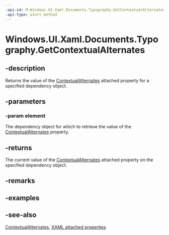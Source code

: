```yaml
---
-api-id: M:Windows.UI.Xaml.Documents.Typography.GetContextualAlternates(Windows.UI.Xaml.DependencyObject)
-api-type: winrt method
---
```


<!-- Method syntax
public bool GetContextualAlternates(Windows.UI.Xaml.DependencyObject element)
-->

# Windows.UI.Xaml.Documents.Typography.GetContextualAlternates

## -description
Returns the value of the [ContextualAlternates](typography_contextualalternates.md) attached property for a specified dependency object.



## -parameters
### -param element
The dependency object for which to retrieve the value of the [ContextualAlternates](typography_contextualalternates.md) property.

## -returns
The current value of the [ContextualAlternates](typography_contextualalternates.md) attached property on the specified dependency object.

## -remarks

## -examples

## -see-also

[ContextualAlternates](typography_contextualalternates.md), [XAML attached properties](/windows/uwp/xaml-platform/attached-properties-overview)
